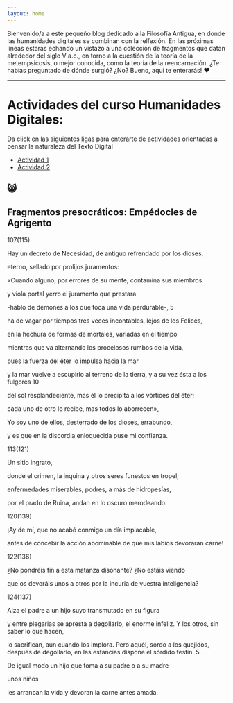 ```yaml
---
layout: home
---
```


Bienvenido/a a este pequeño blog dedicado a la Filosofía Antigua, en donde las humanidades digitales se combinan con la relfexión.
En las próximas líneas estarás echando un vistazo a una colección de fragmentos que datan alrededor del siglo V a.c., en torno a
la cuestión de la teoría de la metempsicosis, o mejor conocida, como la teoría de la reencarnación. ¿Te habías preguntado de dónde
surgió? ¿No? Bueno, aquí te enterarás! ❤️

---
<h1>Actividades del curso Humanidades Digitales:</h1>


Da click en las siguientes ligas para enterarte de actividades orientadas a pensar la naturaleza del Texto Digital

- [Actividad 1](https://docs.google.com/document/d/1MbotJzewdvXEE1eV8s56UZrFhpG75zNrph3QI81U1OY/edit)
- [Actividad 2](https://docs.google.com/presentation/d/1hEoJQiTYMGfjNjHCyecqLppD_1H0Fyw_CP7ENhacau4/edit#slide=id.p1)

😸
---
<h2>Fragmentos presocráticos: Empédocles de Agrigento</h2>

107(115)

Hay un decreto de Necesidad, de antiguo refrendado por los dioses,

eterno, sellado por prolijos juramentos:

«Cuando alguno, por errores de su mente, contamina sus miembros

y viola portal yerro el juramento que prestara 

-hablo de démones a los que toca una vida perdurable-,                                   5 

ha de vagar por tiempos tres veces incontables, lejos de los Felices,

en la hechura de formas de mortales, variadas en el tiempo

mientras que va alternando los procelosos rumbos de la vida,

pues la fuerza del éter lo impulsa hacia la mar

y la mar vuelve a escupirlo al terreno de la tierra, y a su vez ésta a los fulgores      10

del sol resplandeciente, mas él lo precipita a los vórtices del éter;

cada uno de otro lo recibe, mas todos lo aborrecen», 

Yo soy uno de ellos, desterrado de los dioses, errabundo,

y es que en la discordia enloquecida puse mi confianza.


113(121)

Un sitio ingrato,

donde el crimen, la inquina y otros seres funestos en tropel,

enfermedades miserables, podres, a más de hidropesías,

por el prado de Ruina, andan en lo oscuro merodeando.

120(139)

¡Ay de mí, que no acabó conmigo un día implacable,

antes de concebir la acción abominable de que mis labios devoraran carne!

122(136)

¿No pondréis fin a esta matanza disonante? ¿No estáis viendo

que os devoráis unos a otros por la incuria de vuestra inteligencia?

124(137)

Alza el padre a un hijo suyo transmutado en su figura

y entre plegarias se apresta a degollarlo, el enorme infeliz. Y los otros, sin saber lo que hacen,

lo sacrifican, aun cuando los implora. Pero aquél, sordo a los quejidos,
después de degollarlo, en las estancias dispone el sórdido festín.                                        5

De igual modo un hijo que toma a su padre o a su madre

unos niños

les arrancan la vida y devoran la carne antes amada.


